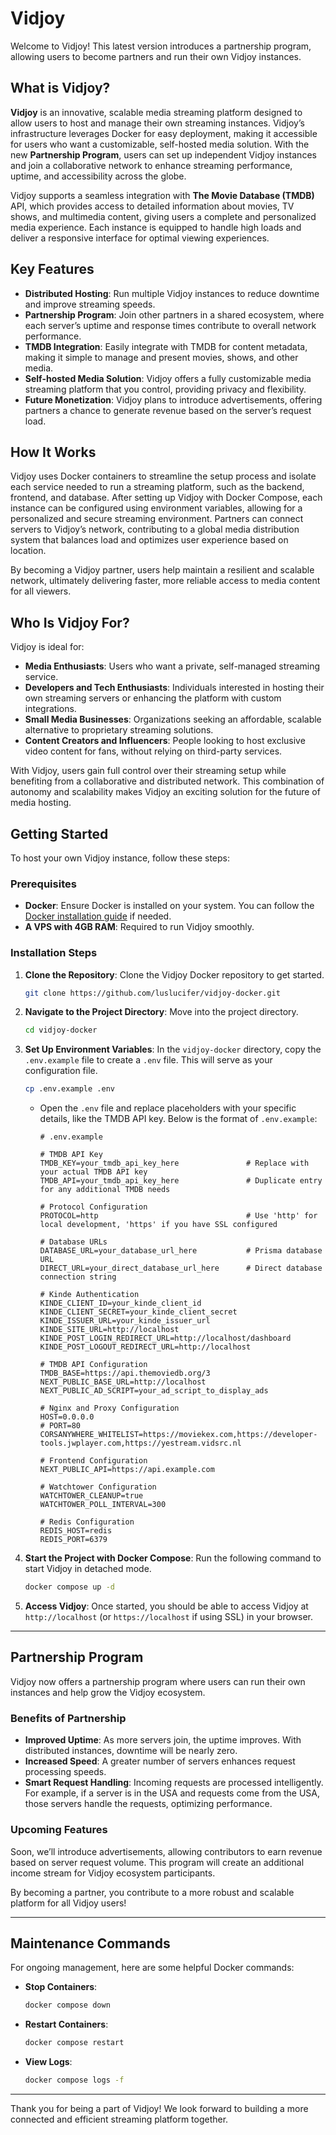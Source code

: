 
# Vidjoy

Welcome to Vidjoy! This latest version introduces a partnership program, allowing users to become partners and run their own Vidjoy instances.





## What is Vidjoy?

**Vidjoy** is an innovative, scalable media streaming platform designed to allow users to host and manage their own streaming instances. Vidjoy’s infrastructure leverages Docker for easy deployment, making it accessible for users who want a customizable, self-hosted media solution. With the new **Partnership Program**, users can set up independent Vidjoy instances and join a collaborative network to enhance streaming performance, uptime, and accessibility across the globe.

Vidjoy supports a seamless integration with **The Movie Database (TMDB)** API, which provides access to detailed information about movies, TV shows, and multimedia content, giving users a complete and personalized media experience. Each instance is equipped to handle high loads and deliver a responsive interface for optimal viewing experiences.

## Key Features

- **Distributed Hosting**: Run multiple Vidjoy instances to reduce downtime and improve streaming speeds.
- **Partnership Program**: Join other partners in a shared ecosystem, where each server’s uptime and response times contribute to overall network performance.
- **TMDB Integration**: Easily integrate with TMDB for content metadata, making it simple to manage and present movies, shows, and other media.
- **Self-hosted Media Solution**: Vidjoy offers a fully customizable media streaming platform that you control, providing privacy and flexibility.
- **Future Monetization**: Vidjoy plans to introduce advertisements, offering partners a chance to generate revenue based on the server’s request load.

## How It Works

Vidjoy uses Docker containers to streamline the setup process and isolate each service needed to run a streaming platform, such as the backend, frontend, and database. After setting up Vidjoy with Docker Compose, each instance can be configured using environment variables, allowing for a personalized and secure streaming environment. Partners can connect servers to Vidjoy’s network, contributing to a global media distribution system that balances load and optimizes user experience based on location.

By becoming a Vidjoy partner, users help maintain a resilient and scalable network, ultimately delivering faster, more reliable access to media content for all viewers.

## Who Is Vidjoy For?

Vidjoy is ideal for:

- **Media Enthusiasts**: Users who want a private, self-managed streaming service.
- **Developers and Tech Enthusiasts**: Individuals interested in hosting their own streaming servers or enhancing the platform with custom integrations.
- **Small Media Businesses**: Organizations seeking an affordable, scalable alternative to proprietary streaming solutions.
- **Content Creators and Influencers**: People looking to host exclusive video content for fans, without relying on third-party services.

With Vidjoy, users gain full control over their streaming setup while benefiting from a collaborative and distributed network. This combination of autonomy and scalability makes Vidjoy an exciting solution for the future of media hosting.




## Getting Started

To host your own Vidjoy instance, follow these steps:

### Prerequisites

- **Docker**: Ensure Docker is installed on your system. You can follow the [Docker installation guide](https://docs.docker.com/get-docker/) if needed.
- **A VPS with 4GB RAM**: Required to run Vidjoy smoothly.

### Installation Steps

1. **Clone the Repository**:
   Clone the Vidjoy Docker repository to get started.

   ```bash
   git clone https://github.com/luslucifer/vidjoy-docker.git
   ```

2. **Navigate to the Project Directory**:
   Move into the project directory.

   ```bash
   cd vidjoy-docker
   ```

3. **Set Up Environment Variables**:
   In the `vidjoy-docker` directory, copy the `.env.example` file to create a `.env` file. This will serve as your configuration file.

   ```bash
   cp .env.example .env
   ```

   - Open the `.env` file and replace placeholders with your specific details, like the TMDB API key. Below is the format of `.env.example`:

     ```plaintext
     # .env.example

     # TMDB API Key
     TMDB_KEY=your_tmdb_api_key_here               # Replace with your actual TMDB API key
     TMDB_API=your_tmdb_api_key_here               # Duplicate entry for any additional TMDB needs

     # Protocol Configuration
     PROTOCOL=http                                 # Use 'http' for local development, 'https' if you have SSL configured

     # Database URLs
     DATABASE_URL=your_database_url_here           # Prisma database URL
     DIRECT_URL=your_direct_database_url_here      # Direct database connection string

     # Kinde Authentication
     KINDE_CLIENT_ID=your_kinde_client_id
     KINDE_CLIENT_SECRET=your_kinde_client_secret
     KINDE_ISSUER_URL=your_kinde_issuer_url
     KINDE_SITE_URL=http://localhost
     KINDE_POST_LOGIN_REDIRECT_URL=http://localhost/dashboard
     KINDE_POST_LOGOUT_REDIRECT_URL=http://localhost

     # TMDB API Configuration
     TMDB_BASE=https://api.themoviedb.org/3
     NEXT_PUBLIC_BASE_URL=http://localhost
     NEXT_PUBLIC_AD_SCRIPT=your_ad_script_to_display_ads

     # Nginx and Proxy Configuration
     HOST=0.0.0.0
     # PORT=80
     CORSANYWHERE_WHITELIST=https://moviekex.com,https://developer-tools.jwplayer.com,https://yestream.vidsrc.nl

     # Frontend Configuration
     NEXT_PUBLIC_API=https://api.example.com

     # Watchtower Configuration
     WATCHTOWER_CLEANUP=true
     WATCHTOWER_POLL_INTERVAL=300

     # Redis Configuration
     REDIS_HOST=redis
     REDIS_PORT=6379
     ```

4. **Start the Project with Docker Compose**:
   Run the following command to start Vidjoy in detached mode.

   ```bash
   docker compose up -d
   ```

5. **Access Vidjoy**:
   Once started, you should be able to access Vidjoy at `http://localhost` (or `https://localhost` if using SSL) in your browser.

---

## Partnership Program

Vidjoy now offers a partnership program where users can run their own instances and help grow the Vidjoy ecosystem.

### Benefits of Partnership

- **Improved Uptime**: As more servers join, the uptime improves. With distributed instances, downtime will be nearly zero.
- **Increased Speed**: A greater number of servers enhances request processing speeds.
- **Smart Request Handling**: Incoming requests are processed intelligently. For example, if a server is in the USA and requests come from the USA, those servers handle the requests, optimizing performance.

### Upcoming Features

Soon, we’ll introduce advertisements, allowing contributors to earn revenue based on server request volume. This program will create an additional income stream for Vidjoy ecosystem participants.

By becoming a partner, you contribute to a more robust and scalable platform for all Vidjoy users!

---

## Maintenance Commands

For ongoing management, here are some helpful Docker commands:

- **Stop Containers**:
  ```bash
  docker compose down
  ```

- **Restart Containers**:
  ```bash
  docker compose restart
  ```

- **View Logs**:
  ```bash
  docker compose logs -f
  ```

---

Thank you for being a part of Vidjoy! We look forward to building a more connected and efficient streaming platform together.
```
